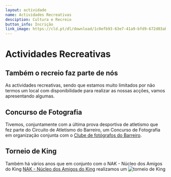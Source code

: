 ```yaml
---
layout: actividade
name: Actividades Recreativas
desciption: Cultura e Recreio 
button_info: Incrição
link_image: https://cld.pt/dl/download/1c0efb93-63e7-41a9-bfd9-672d03ab1f71/recreativa.jpg
---
```




# Actividades Recreativas

## Também o recreio faz parte de nós
As actividades recreativas, sendo que estamos muito limitados por não termos um local com disponibilidade para realizar as nossas acções, vamos apresentando algumas.

## Concurso de Fotografia

Tivemos, conjuntamente com a última prova desportiva de atletismo que fez parte do Circuito de Atletismo do Barreiro, um Concurso de Fotografia em organização conjunta com o [Clube de fotógrafos do Barreiro](https://www.facebook.com/clubefotografosdobarreiro).


## Torneio de King

Também há vários anos que em conjunto com o NAK - Núcleo dos Amigos do King [NAK - Núcleo dos Amigos do King](https://www.facebook.com/NAK-Núcleo-dos-Amigos-do-King-204028243029147) realizamos um  ![torneio de King](https://cld.pt/dl/download/6a583552-ea7b-4af6-9f3c-8b9309e2dcaa/king.jpg/)
